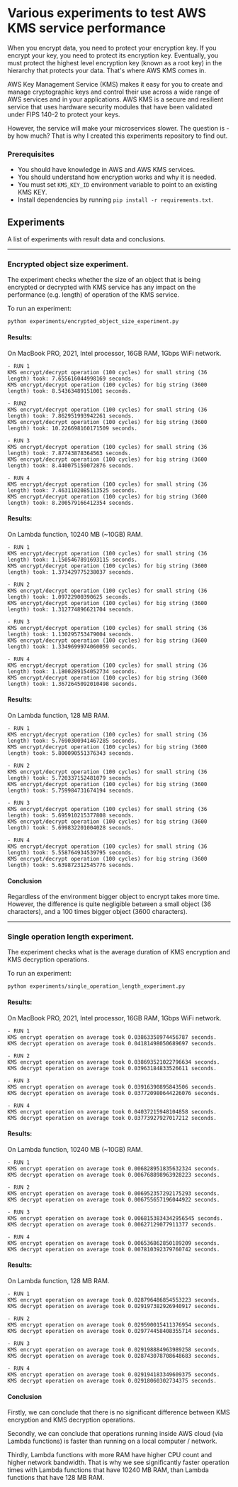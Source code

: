 # Various experiments to test AWS KMS service performance

When you encrypt data, you need to protect your encryption key. 
If you encrypt your key, you need to protect its encryption key. 
Eventually, you must protect the highest level encryption key 
(known as a root key) in the hierarchy that protects your data. 
That's where AWS KMS comes in.

AWS Key Management Service (KMS) makes it easy for you to create 
and manage cryptographic keys and control their use across a wide 
range of AWS services and in your applications. 
AWS KMS is a secure and resilient service that uses hardware 
security modules that have been validated under FIPS 140-2
to protect your keys.

However, the service will make your microservices slower.
The question is - by how much? That is why I created this 
experiments repository to find out.

### Prerequisites

- You should have knowledge in AWS and AWS KMS services.
- You should understand how encryption works and why it is needed.
- You must set `KMS_KEY_ID` environment variable to point to an
existing KMS KEY.
- Install dependencies by running `pip install -r requirements.txt`.

## Experiments

A list of experiments with result data and conclusions. 

---

### Encrypted object size experiment.

The experiment checks whether the size of an object that is being encrypted
or decrypted with KMS service has any impact on the performance (e.g. length)
of operation of the KMS service.

To run an experiment:
```shell
python experiments/encrypted_object_size_experiment.py
```

#### Results:

On MacBook PRO, 2021, Intel processor, 16GB RAM, 1Gbps WiFi network.

```shell
- RUN 1
KMS encrypt/decrypt operation (100 cycles) for small string (36 length) took: 7.655616044998169 seconds.
KMS encrypt/decrypt operation (100 cycles) for big string (3600 length) took: 8.54363489151001 seconds.

- RUN2
KMS encrypt/decrypt operation (100 cycles) for small string (36 length) took: 7.862951993942261 seconds.
KMS encrypt/decrypt operation (100 cycles) for big string (3600 length) took: 10.226698160171509 seconds.

- RUN 3
KMS encrypt/decrypt operation (100 cycles) for small string (36 length) took: 7.87743878364563 seconds.
KMS encrypt/decrypt operation (100 cycles) for big string (3600 length) took: 8.440075159072876 seconds.

- RUN 4
KMS encrypt/decrypt operation (100 cycles) for small string (36 length) took: 7.4631102085113525 seconds.
KMS encrypt/decrypt operation (100 cycles) for big string (3600 length) took: 8.200579166412354 seconds.
```

#### Results:

On Lambda function, 10240 MB (~10GB) RAM.

```shell
- RUN 1
KMS encrypt/decrypt operation (100 cycles) for small string (36 length) took: 1.1505467891693115 seconds.
KMS encrypt/decrypt operation (100 cycles) for big string (3600 length) took: 1.373429775238037 seconds.

- RUN 2
KMS encrypt/decrypt operation (100 cycles) for small string (36 length) took: 1.09722900390625 seconds.
KMS encrypt/decrypt operation (100 cycles) for big string (3600 length) took: 1.312774896621704 seconds.

- RUN 3
KMS encrypt/decrypt operation (100 cycles) for small string (36 length) took: 1.130295753479004 seconds.
KMS encrypt/decrypt operation (100 cycles) for big string (3600 length) took: 1.3349699974060059 seconds.

- RUN 4
KMS encrypt/decrypt operation (100 cycles) for small string (36 length) took: 1.1800289154052734 seconds.
KMS encrypt/decrypt operation (100 cycles) for big string (3600 length) took: 1.3672645092010498 seconds.
```

#### Results:

On Lambda function, 128 MB RAM.

```shell
- RUN 1
KMS encrypt/decrypt operation (100 cycles) for small string (36 length) took: 5.7690300941467285 seconds.
KMS encrypt/decrypt operation (100 cycles) for big string (3600 length) took: 5.800090551376343 seconds.

- RUN 2
KMS encrypt/decrypt operation (100 cycles) for small string (36 length) took: 5.720337152481079 seconds.
KMS encrypt/decrypt operation (100 cycles) for big string (3600 length) took: 5.759984731674194 seconds.

- RUN 3
KMS encrypt/decrypt operation (100 cycles) for small string (36 length) took: 5.695910215377808 seconds.
KMS encrypt/decrypt operation (100 cycles) for big string (3600 length) took: 5.699832201004028 seconds.

- RUN 4
KMS encrypt/decrypt operation (100 cycles) for small string (36 length) took: 5.558764934539795 seconds.
KMS encrypt/decrypt operation (100 cycles) for big string (3600 length) took: 5.639872312545776 seconds.
```

#### Conclusion

Regardless of the environment bigger object to encrypt takes more time.
However, the difference is quite negligible between a small object
(36 characters), and a 100 times bigger object (3600 characters).

---

### Single operation length experiment.

The experiment checks what is the average duration of KMS encryption and 
KMS decryption operations.

To run an experiment:
```shell
python experiments/single_operation_length_experiment.py
```

#### Results:

On MacBook PRO, 2021, Intel processor, 16GB RAM, 1Gbps WiFi network.

```shell
- RUN 1
KMS encrypt operation on average took 0.03863358974456787 seconds.
KMS decrypt operation on average took 0.04181498050689697 seconds.

- RUN 2
KMS encrypt operation on average took 0.038693521022796634 seconds.
KMS decrypt operation on average took 0.03963184833526611 seconds.

- RUN 3
KMS encrypt operation on average took 0.03916390895843506 seconds.
KMS decrypt operation on average took 0.037720980644226076 seconds.

- RUN 4
KMS encrypt operation on average took 0.04037215948104858 seconds.
KMS decrypt operation on average took 0.03773927927017212 seconds.
```

#### Results:

On Lambda function, 10240 MB (~10GB) RAM.

```shell
- RUN 1
KMS encrypt operation on average took 0.006828951835632324 seconds.
KMS decrypt operation on average took 0.006768898963928223 seconds.

- RUN 2
KMS encrypt operation on average took 0.006952357292175293 seconds.
KMS decrypt operation on average took 0.006755657196044922 seconds.

- RUN 3
KMS encrypt operation on average took 0.0068153834342956545 seconds.
KMS decrypt operation on average took 0.00627129077911377 seconds.

- RUN 4
KMS encrypt operation on average took 0.006536862850189209 seconds.
KMS decrypt operation on average took 0.007810392379760742 seconds.
```

#### Results:

On Lambda function, 128 MB RAM.

```shell
- RUN 1
KMS encrypt operation on average took 0.028796486854553223 seconds.
KMS decrypt operation on average took 0.029197382926940917 seconds.

- RUN 2
KMS encrypt operation on average took 0.029590015411376954 seconds.
KMS decrypt operation on average took 0.029774458408355714 seconds.

- RUN 3
KMS encrypt operation on average took 0.029198884963989258 seconds.
KMS decrypt operation on average took 0.028743078708648683 seconds.

- RUN 4
KMS encrypt operation on average took 0.029194183349609375 seconds.
KMS decrypt operation on average took 0.02918060302734375 seconds.
```

#### Conclusion

Firstly, we can conclude that there is no significant difference
between KMS encryption and KMS decryption operations.

Secondly, we can conclude that operations running inside AWS cloud
(via Lambda functions) is faster than running on a local computer /
network.

Thirdly, Lambda functions with more RAM have higher CPU count and
higher network bandwidth. That is why we see significantly faster 
operation times with Lambda functions that have 10240 MB RAM, than
Lambda functions that have 128 MB RAM.

